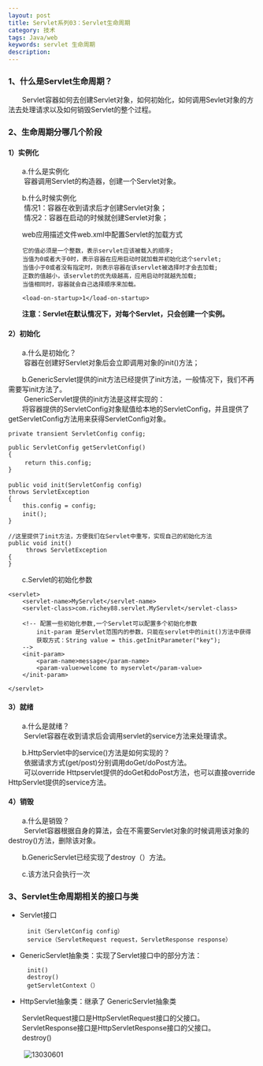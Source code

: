 ```yaml
---
layout: post
title: Servlet系列03：Servlet生命周期
category: 技术
tags: Java/web
keywords: servlet 生命周期
description:
---
```


### 1、什么是Servlet生命周期？

　　Servlet容器如何去创建Servlet对象，如何初始化，如何调用Sevlet对象的方法去处理请求以及如何销毁Servlet的整个过程。

### 2、生命周期分哪几个阶段

#### 1）实例化   

　　a.什么是实例化     
　　 容器调用Servlet的构造器，创建一个Servlet对象。    

　　b.什么时候实例化     
　　 情况1：容器在收到请求后才创建Servlet对象；     
　　 情况2：容器在启动的时候就创建Servlet对象；    

　　web应用描述文件web.xml中配置Servlet的加载方式

		它的值必须是一个整数，表示servlet应该被载入的顺序;
		当值为0或者大于0时，表示容器在应用启动时就加载并初始化这个servlet;
		当值小于0或者没有指定时，则表示容器在该servlet被选择时才会去加载;
		正数的值越小，该servlet的优先级越高，应用启动时就越先加载;
		当值相同时，容器就会自己选择顺序来加载。

	  	<load-on-startup>1</load-on-startup>

　　**注意：Servlet在默认情况下，对每个Servlet，只会创建一个实例。**

#### 2）初始化   

　　a.什么是初始化？     
　　 容器在创建好Servlet对象后会立即调用对象的init()方法；    

　　b.GenericServlet提供的init方法已经提供了init方法，一般情况下，我们不再需要写init方法了。   
　　 GenericServlet提供的init方法是这样实现的：    
　　将容器提供的ServletConfig对象赋值给本地的ServletConfig，并且提供了getServletConfig方法用来获得ServletConfig对象。   

	private transient ServletConfig config;

	public ServletConfig getServletConfig()
	{
	　   return this.config;
	}

	public void init(ServletConfig config)　
	throws ServletException
	{
	 	this.config = config;
	    init();　　
	}

	//这里提供了init方法，方便我们在Servlet中重写，实现自己的初始化方法
	public void init()
	     throws ServletException
	{
	}

　　c.Servlet的初始化参数   

	<servlet>
	  	<servlet-name>MyServlet</servlet-name>
	  	<servlet-class>com.richey88.servlet.MyServlet</servlet-class>

	  	<!-- 配置一些初始化参数,一个Servlet可以配置多个初始化参数
	  		init-param 是Servlet范围内的参数，只能在servlet中的init()方法中获得
	  		获取方式：String value = this.getInitParameter("key");
	  	-->
	  	<init-param>
	  		<param-name>message</param-name>
	  		<param-value>welcome to myservlet</param-value>
	  	</init-param>

	</servlet>

#### 3）就绪    

　　a.什么是就绪？     
　　 Servlet容器在收到请求后会调用servlet的service方法来处理请求。  

　　b.HttpServlet中的service()方法是如何实现的？     
　　 依据请求方式(get/post)分别调用doGet/doPost方法。   
　　 可以override  Httpservlet提供的doGet和doPost方法，也可以直接override  HttpServlet提供的service方法。

#### 4）销毁  


　　a.什么是销毁？     
　　 Servlet容器根据自身的算法，会在不需要Servlet对象的时候调用该对象的destroy()方法，删除该对象。

　　b.GenericServlet已经实现了destroy（）方法。   


　　c.该方法只会执行一次   


### 3、Servlet生命周期相关的接口与类

* Servlet接口

		init（ServletConfig config）
		service（ServletRequest request，ServletResponse response）

* GenericServlet抽象类：实现了Servlet接口中的部分方法：

		init()
		destroy()                                                                   
		getServletContext（）



* HttpServlet抽象类：继承了  GenericServlet抽象类

　　ServletRequest接口是HttpServletRequest接口的父接口。  
　　ServletResponse接口是HttpServletResponse接口的父接口。  
　　destroy()

　　
![13030601](/public/img/tec/servlet02.png)
